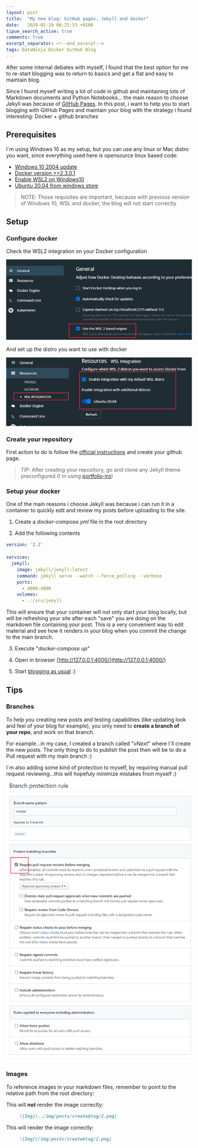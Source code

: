 ```yaml
---
layout: post
title:  "My new blog: GitHub pages, Jekyll and docker"
date:   2020-05-29 00:25:53 +0200
tipue_search_active: true
comments: true
excerpt_separator: <!--end_excerpt-->
tags: DataNinja Docker GitHub Blog
---
```


After some internal debates with myself, I found that the best option for me to re-start blogging was to return to basics and get a flat and easy to maintain blog. 

Since I found myself writing a lot of code in github and maintaining lots of Markdown documents and Python Notebooks... the main reason to choose Jekyll was because of [GitHub Pages](https://pages.github.com/). In this post, i want to help you to start blogging with GitHub Pages and maintain your blog with the strategy i found interesting: Docker + github branches

## Prerequisites

I´m using Windows 10 as my setup, but you can use any linux or Mac distro you want, since everything used here is opensource linux based code:

- [Windows 10 2004 update](https://blogs.windows.com/windowsexperience/2020/05/27/how-to-get-the-windows-10-may-2020-update/)
- [Docker version >=2.3.0.1](https://www.docker.com/products/docker-desktop)
- [Enable WSL2 on Windows10](https://docs.microsoft.com/en-us/windows/wsl/install-win10)
- [Ubuntu 20.04 from windows store](https://www.microsoft.com/en-us/p/ubuntu-2004-lts/9n6svws3rx71?activetab=pivot:overviewtab)

>NOTE: Those requisites are important, because with previous version of Windows 10, WSL and docker, the blog will not start correctly

<!--end_excerpt-->

## Setup

### Configure docker

Check the WSL2 integration on your Docker configuration

![Use WSL 2 engine](/img/posts/createblog/1.png)

And set up the distro you want to use with docker

![Enable Ubuntu-20.04 integration](/img/posts/createblog/2.png)

### Create your repository

First action to do is follow the [official instructions](https://guides.github.com/features/pages/) and create your github page.

>TIP: After creating your repository, go and clone any Jekyll theme preconfigured (I´m using [portfolio-iro](https://github.com/rohanchandra/type-theme/))

### Setup your docker

One of the main reasons i choose Jekyll was because i can run it in a container to quickly edit and review my posts before uploading to the site.

1) Create a _docker-compose.yml_ file in the root directory

2) Add the following contents

```yml
version: '2.2'

services:
  jekyll:
    image: jekyll/jekyll:latest
    command: jekyll serve --watch --force_polling --verbose
    ports:
      - 4000:4000
    volumes:
      - .:/srv/jekyll
```

This will ensure that your container will not only start your blog locally, but will be refreshing your site after each "save" you are doing on the markdown file containing your post. This is a very convenient way to edit material and see how it renders in your blog when you commit the change to the main branch.

3) Execute "_docker-compose up_" 

4) Open in browser [http://127.0.0.1:4000/](http://127.0.0.1:4000/)

5) Start [blogging as usual](https://jekyllrb.com/docs/step-by-step/08-blogging/) :) 


## Tips

### Branches

To help you creating new posts and testing capabilities (like updating look and feel of your blog for example), you only need to **create a branch of your repo**, and work on that branch. 

For example...in my case, I created a branch called "_vNext_" where I´ll create the new posts. The only thing to do to publish the post then will be to do a Pull request with my main branch :)

I´m also adding some kind of protection to myself, by requiring manual pull request reviewing...this will hopefuly minimize  mistakes from myself :)

![require pull request reviews](/img/posts/createblog/3.png)

### Images

To reference images in your markdown files, remember to point to the relative path from the root directory:

This will **not** render the image correctly:

```markdown
     ![Img](../img/posts/createblog/2.png)
```

This will render the image correctly:
```markdown
     ![Img](/img/posts/createblog/2.png)
```